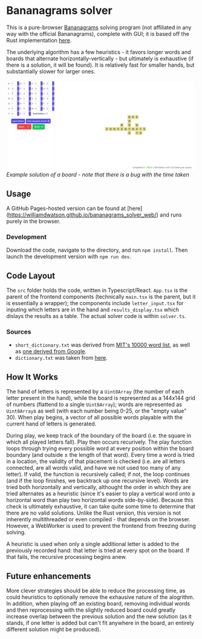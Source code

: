 # Bananagrams solver

This is a pure-browser [Bananagrams](https://bananagrams.com/) solving program (not affiliated in any way with the official Bananagrams), complete with GUI; it is based off the Rust implementation [here](https://github.com/williamdwatson/bananagrams_solver).

The underlying algorithm has a few heuristics - it favors longer words and boards that alternate horizontally-vertically - but ultimately is exhaustive (if there is a solution, it will be found). It is relatively fast for smaller hands, but substantially slower for larger ones. 

![Screenshot of a solution of a board using 21 letters](example_bug.png)
*Example solution of a board - note that there is a bug with the time taken*

## Usage
A GitHub Pages-hosted version can be found at [here] (https://williamdwatson.github.io/bananagrams_solver_web/) and runs purely in the browser.

### Development
Download the code, navigate to the directory, and run `npm install`. Then launch the development version with `npm run dev`.

## Code Layout
The `src` folder holds the code, written in Typescript/React. `App.tsx` is the parent of the frontend components (technically `main.tsx` is the parent, but it is essentially a wrapper); the components include `letter_input.tsx` for inputing which letters are in the hand and `results_display.tsx` which dislays the results as a table. The actual solver code is within `solver.ts`.

### Sources
* `short_dictionary.txt` was derived from [MIT's 10000 word list](https://www.mit.edu/~ecprice/wordlist.10000), as well as [one derived from Google](https://github.com/first20hours/google-10000-english/blob/d0736d492489198e4f9d650c7ab4143bc14c1e9e/20k.txt).
* `dictionary.txt` was taken from [here](https://github.com/redbo/scrabble/blob/05748fb060b6e20480424b9113c1610066daca3c/dictionary.txt).

## How It Works
The hand of letters is represented by a `Uint8Array` (the number of each letter present in the hand), while the board is represented as a 144x144 grid of numbers (flattend to a single `Uint8Array`); words are represented as `Uint8Array`s as well (with each number being 0-25, or the "empty value" 30). When play begins, a vector of all possible words playable with the current hand of letters is generated.

During play, we keep track of the boundary of the board (i.e. the square in which all played letters fall). Play then occurs recurively. The play function loops through trying every possible word at every position within the board boundary (and outside ± the length of that word). Every time a word is tried in a location, the validity of that placement is checked (i.e. are all letters connected, are all words valid, and have we not used too many of any letter). If valid, the function is recursively called; if not, the loop continues (and if the loop finishes, we backtrack up one recursive level). Words are tried both horizontally and vertically, althought the order in which they are tried alternates as a heuristic (since it's easier to play a vertical word onto a horizontal word than play two horizontal words side-by-side). Because this check is ultimately exhaustive, it can take quite some time to determine that there are no valid solutions. Unlike the Rust version, this version is not inherently multithreaded or even compiled - that depends on the browser. However, a WebWorker is used to prevent the frontend from freezing during solving.

A heuristic is used when only a single additional letter is added to the previously recorded hand: that letter is tried at every spot on the board. If that fails, the recursive processing begins anew.

## Future enhancements
More clever strategies should be able to reduce the processing time, as could heuristics to optionally remove the exhausive nature of the alogrithm. In addition, when playing off an existing board, removing individual words and then reprocessing with the slightly reduced board could greatly increase overlap between the previous solution and the new solution (as it stands, if one letter is added but can't fit anywhere in the board, an entirely different solution might be produced).